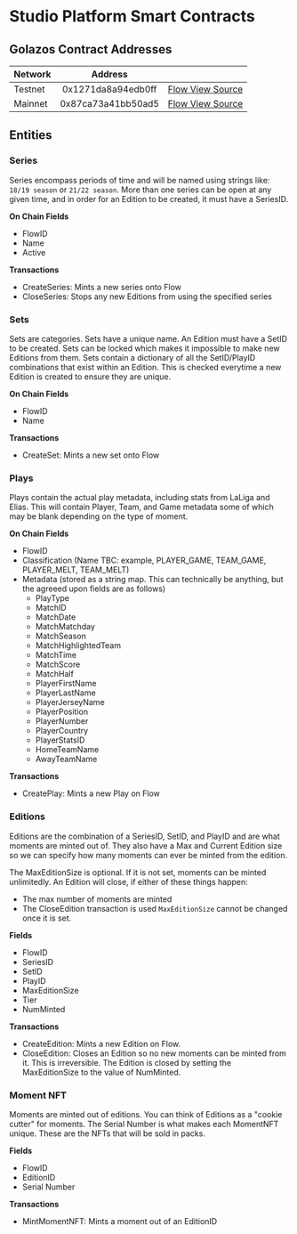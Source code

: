 # Studio Platform Smart Contracts

## Golazos Contract Addresses
| Network   | Address     |              |
| ----------|:-----------:| -------------|
| Testnet   |  0x1271da8a94edb0ff   | [Flow View Source](https://flow-view-source.com/testnet/account/0x1271da8a94edb0ff) |
| Mainnet   |  0x87ca73a41bb50ad5   | [Flow View Source](https://flow-view-source.com/mainnet/account/0x87ca73a41bb50ad5) |

## Entities

### Series
Series encompass periods of time and will be named using strings like: `18/19 season` or `21/22 season`. 
More than one series can be open at any given time, and in order for an Edition to be created, it must have a SeriesID.

**On Chain Fields**
- FlowID
- Name
- Active

**Transactions**
- CreateSeries: Mints a new series onto Flow
- CloseSeries: Stops any new Editions from using the specified series

### Sets
Sets are categories. Sets have a unique name. An Edition must have a SetID to be created.
Sets can be locked which makes it impossible to make new Editions from them. Sets contain a dictionary of all the SetID/PlayID combinations that exist within
an Edition. This is checked everytime a new Edition is created to ensure they are unique.

**On Chain Fields**
- FlowID
- Name

**Transactions**
- CreateSet: Mints a new set onto Flow

### Plays
Plays contain the actual play metadata, including stats from LaLiga and Elias. 
This will contain Player, Team, and Game metadata some of which may be blank depending on the type of moment.

**On Chain Fields**
- FlowID
- Classification (Name TBC: example, PLAYER_GAME, TEAM_GAME, PLAYER_MELT, TEAM_MELT)
- Metadata (stored as a string map. This can technically be anything, but the agreeed upon fields are as follows)
  - PlayType
  - MatchID
  - MatchDate
  - MatchMatchday
  - MatchSeason
  - MatchHighlightedTeam
  - MatchTime
  - MatchScore
  - MatchHalf
  - PlayerFirstName
  - PlayerLastName
  - PlayerJerseyName
  - PlayerPosition
  - PlayerNumber
  - PlayerCountry
  - PlayerStatsID
  - HomeTeamName
  - AwayTeamName

**Transactions**
- CreatePlay: Mints a new Play on Flow

### Editions
Editions are the combination of a SeriesID, SetID, and PlayID and are what moments are minted out of.
They also have a Max and Current Edition size so we can specify how many moments can ever be minted from 
the edition. 

The MaxEditionSize is optional. If it is not set, moments can be minted unlimitedly. An Edition will close, if either of these things happen:
- The max number of moments are minted
- The CloseEdition transaction is used
`MaxEditionSize` cannot be changed once it is set.

**Fields**
- FlowID
- SeriesID
- SetID
- PlayID
- MaxEditionSize
- Tier
- NumMinted

**Transactions**
- CreateEdition: Mints a new Edition on Flow.
- CloseEdition: Closes an Edition so no new moments can be minted from it. This is irreversible. The Edition is closed by setting the MaxEditionSize to the value of NumMinted.

### Moment NFT
Moments are minted out of editions. You can think of Editions as a "cookie cutter" for moments. The Serial Number is what makes each MomentNFT unique. These are the NFTs that will be sold in packs. 

**Fields**
- FlowID
- EditionID
- Serial Number

**Transactions**
- MintMomentNFT: Mints a moment out of an EditionID

